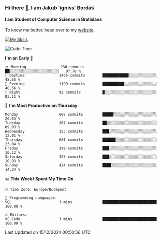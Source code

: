### Hi there 👋, I am Jakub 'igniss' Bordáš

#### I am Student of Computer Science in Bratislava
To know me better, head over to my [website](https://bordas.sk).

[![My Skills](https://skillicons.dev/icons?i=js,html,css,figma,svelte,java,kotlin,python,postgresql,typescript,nest,nodejs)](https://bordas.sk)


<!--START_SECTION:waka-->
![Code Time](http://img.shields.io/badge/Code%20Time-1%2C612%20hrs%208%20mins-blue)

**I'm an Early 🐤** 

```text
🌞 Morning                230 commits         ██░░░░░░░░░░░░░░░░░░░░░░░   07.78 % 
🌆 Daytime                1435 commits        ████████████░░░░░░░░░░░░░   48.55 % 
🌃 Evening                1199 commits        ██████████░░░░░░░░░░░░░░░   40.56 % 
🌙 Night                  92 commits          █░░░░░░░░░░░░░░░░░░░░░░░░   03.11 % 
```
📅 **I'm Most Productive on Thursday** 

```text
Monday                   607 commits         █████░░░░░░░░░░░░░░░░░░░░   20.53 % 
Tuesday                  267 commits         ██░░░░░░░░░░░░░░░░░░░░░░░   09.03 % 
Wednesday                355 commits         ███░░░░░░░░░░░░░░░░░░░░░░   12.01 % 
Thursday                 681 commits         ██████░░░░░░░░░░░░░░░░░░░   23.04 % 
Friday                   299 commits         ███░░░░░░░░░░░░░░░░░░░░░░   10.12 % 
Saturday                 323 commits         ███░░░░░░░░░░░░░░░░░░░░░░   10.93 % 
Sunday                   424 commits         ████░░░░░░░░░░░░░░░░░░░░░   14.34 % 
```


📊 **This Week I Spent My Time On** 

```text
🕑︎ Time Zone: Europe/Budapest

💬 Programming Languages: 
SQL                      3 mins              █████████████████████████   100.00 % 

🔥 Editors: 
VS Code                  3 mins              █████████████████████████   100.00 % 
```


 Last Updated on 15/12/2024 00:50:56 UTC
<!--END_SECTION:waka-->
